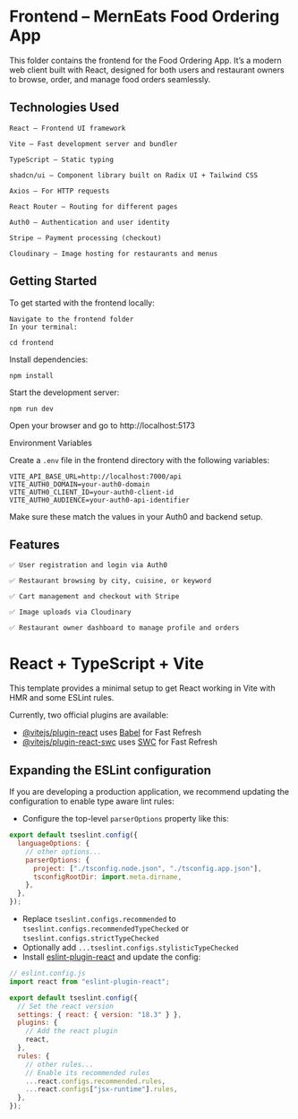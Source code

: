 # Frontend – MernEats Food Ordering App

This folder contains the frontend for the Food Ordering App. It’s a modern web client built with React, designed for both users and restaurant owners to browse, order, and manage food orders seamlessly.

## Technologies Used

    React – Frontend UI framework

    Vite – Fast development server and bundler

    TypeScript – Static typing

    shadcn/ui – Component library built on Radix UI + Tailwind CSS

    Axios – For HTTP requests

    React Router – Routing for different pages

    Auth0 – Authentication and user identity

    Stripe – Payment processing (checkout)

    Cloudinary – Image hosting for restaurants and menus

## Getting Started

To get started with the frontend locally:

    Navigate to the frontend folder
    In your terminal:

`cd frontend`

Install dependencies:

`npm install`

Start the development server:

`npm run dev`

Open your browser and go to http://localhost:5173

Environment Variables

Create a `.env` file in the frontend directory with the following variables:

    VITE_API_BASE_URL=http://localhost:7000/api
    VITE_AUTH0_DOMAIN=your-auth0-domain
    VITE_AUTH0_CLIENT_ID=your-auth0-client-id
    VITE_AUTH0_AUDIENCE=your-auth0-api-identifier

Make sure these match the values in your Auth0 and backend setup.

## Features

    ✅ User registration and login via Auth0

    ✅ Restaurant browsing by city, cuisine, or keyword

    ✅ Cart management and checkout with Stripe

    ✅ Image uploads via Cloudinary

    ✅ Restaurant owner dashboard to manage profile and orders

# React + TypeScript + Vite

This template provides a minimal setup to get React working in Vite with HMR and some ESLint rules.

Currently, two official plugins are available:

- [@vitejs/plugin-react](https://github.com/vitejs/vite-plugin-react/blob/main/packages/plugin-react/README.md) uses [Babel](https://babeljs.io/) for Fast Refresh
- [@vitejs/plugin-react-swc](https://github.com/vitejs/vite-plugin-react-swc) uses [SWC](https://swc.rs/) for Fast Refresh

## Expanding the ESLint configuration

If you are developing a production application, we recommend updating the configuration to enable type aware lint rules:

- Configure the top-level `parserOptions` property like this:

```js
export default tseslint.config({
  languageOptions: {
    // other options...
    parserOptions: {
      project: ["./tsconfig.node.json", "./tsconfig.app.json"],
      tsconfigRootDir: import.meta.dirname,
    },
  },
});
```

- Replace `tseslint.configs.recommended` to `tseslint.configs.recommendedTypeChecked` or `tseslint.configs.strictTypeChecked`
- Optionally add `...tseslint.configs.stylisticTypeChecked`
- Install [eslint-plugin-react](https://github.com/jsx-eslint/eslint-plugin-react) and update the config:

```js
// eslint.config.js
import react from "eslint-plugin-react";

export default tseslint.config({
  // Set the react version
  settings: { react: { version: "18.3" } },
  plugins: {
    // Add the react plugin
    react,
  },
  rules: {
    // other rules...
    // Enable its recommended rules
    ...react.configs.recommended.rules,
    ...react.configs["jsx-runtime"].rules,
  },
});
```
